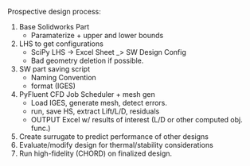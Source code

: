 
Prospective design process:
1. Base Solidworks Part
    - Paramaterize + upper and lower bounds
2. LHS to get configurations
    - SciPy LHS -> Excel Sheet _> SW Design Config
    - Bad geometry deletion if possible.
3. SW part saving script
    - Naming Convention
    - format (IGES)
4. PyFluent CFD Job Scheduler + mesh gen
    - Load IGES, generate mesh, detect errors.
    - run, save HS, extract Lift/L/D, residuals
    - OUTPUT Excel w/ results of interest (L/D or other computed obj. func.)
5. Create surrugate to predict performance of other designs
6. Evaluate/modify design for thermal/stability considerations
7. Run high-fidelity (CHORD) on finalized design.
